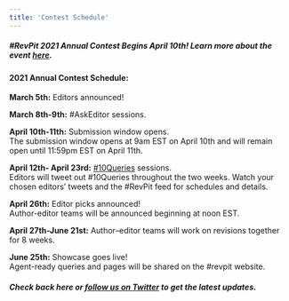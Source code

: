 ```yaml
---
title: 'Contest Schedule'
---
```


##### \#RevPit 2021 Annual Contest Begins April 10th! Learn more about the event [here](http://reviseresub.com/annual-contest).

#### 2021 Annual Contest Schedule: 

**March 5th:** Editors announced!

**March 8th-9th:** #AskEditor sessions.

**April 10th-11th:** Submission window opens.  
The submission window opens at 9am EST on April 10th and will remain open until 11:59pm EST on April 11th.

**April 12th- April 23rd:** [#10Queries](https://katiemccoach.com/how-an-editor-sees-it-10queries?target=_blank) sessions.  
Editors will tweet out #10Queries throughout the two weeks. Watch your chosen editors’ tweets and the #RevPit feed for schedules and details.

**April 26th:** Editor picks announced!  
Author-editor teams  will be announced beginning at noon EST.  

**April 27th-June 21st:** Author–editor teams will work  on revisions together for 8 weeks.

**June 25th:** Showcase goes live!  
Agent-ready queries and pages will be shared on the #revpit website.

##### Check back here or [follow us on Twitter](https://twitter.com/ReviseResub?target=_blank) to get the latest updates.

